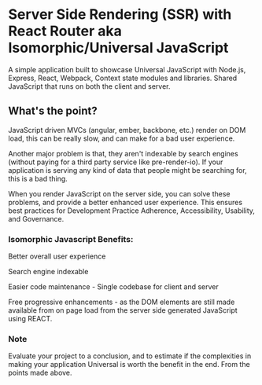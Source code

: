 # Server Side Rendering (SSR) with React Router aka Isomorphic/Universal  JavaScript

A simple application built to showcase Universal JavaScript with Node.js, Express, React, Webpack, Context state modules and libraries. Shared JavaScript that runs on both the client and server.

## What's the point?

JavaScript driven MVCs (angular, ember, backbone, etc.) render on DOM load, this can be really slow, and can make for a bad user experience.

Another major problem is that, they aren't indexable by search engines (without paying for a third party service like pre-render-io). If your application is serving any kind of data that people might be searching for, this is a bad thing.

When you render JavaScript on the server side, you can solve these problems, and provide a better enhanced user experience.  This ensures best practices for Development Practice Adherence, Accessibility, Usability, and Governance.

###  Isomorphic Javascript Benefits:

Better overall user experience

Search engine indexable

Easier code maintenance - Single codebase for client and server

Free progressive enhancements - as the DOM elements are still made available from  on page load from the server side generated JavaScript using REACT.

### Note 
Evaluate your project to a conclusion, and  to estimate if the complexities in making your application Universal is worth the benefit in the end. From the points made above.




